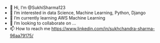 - 👋 Hi, I’m @SukhiSharma123
- 👀 I’m interested in data Science, Machine Learning, Python, Django
- 🌱 I’m currently learning AWS Machine Learning
- 💞️ I’m looking to collaborate on ...
- 📫 How to reach me https://www.linkedin.com/in/sukhchandra-sharma-96aa79175/

<!---
SukhiSharma123/SukhiSharma123 is a ✨ special ✨ repository because its `README.md` (this file) appears on your GitHub profile.
You can click the Preview link to take a look at your changes.
--->
